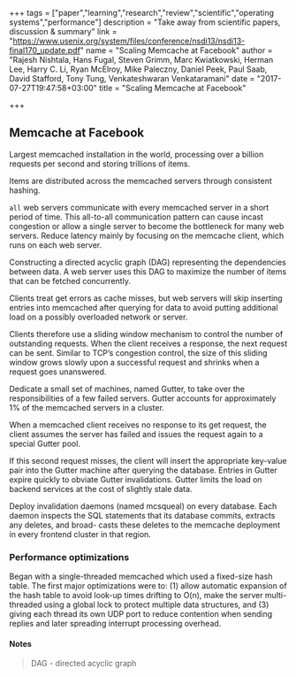 +++
tags = ["paper","learning","research","review","scientific","operating systems","performance"]
description = "Take away from scientific papers, discussion & summary"
link = "https://www.usenix.org/system/files/conference/nsdi13/nsdi13-final170_update.pdf"
name = "Scaling Memcache at Facebook"
author = "Rajesh Nishtala, Hans Fugal, Steven Grimm, Marc Kwiatkowski, Herman Lee, Harry C. Li, Ryan McElroy, Mike Paleczny, Daniel Peek, Paul Saab, David Stafford, Tony Tung, Venkateshwaran Venkataramani"
date = "2017-07-27T19:47:58+03:00"
title = "Scaling Memcache at Facebook"

+++

## Memcache at Facebook

Largest memcached installation in the world, processing over a billion requests per second and storing trillions of items.

Items are distributed across the memcached servers through consistent hashing.

`all` web servers communicate with every memcached server in a short period of time.
This all-to-all communication pattern can cause incast congestion or allow a single server to become the bottleneck for many web servers.
Reduce latency mainly by focusing on the memcache client, which runs on each web server.

Constructing a directed acyclic graph (DAG) representing the dependencies between data.
A web server uses this DAG to maximize the number of items that can be fetched concurrently.

Clients treat get errors as cache misses, but web servers will skip inserting entries
into memcached after querying for data to avoid putting additional load on
a possibly overloaded network or server.

Clients therefore use a sliding window mechanism to control the number of outstanding requests.
When the client receives a response, the next request can be sent.
Similar to TCP’s congestion control, the size of this sliding window grows
slowly upon a successful request and shrinks when a request goes unanswered.

Dedicate a small set of machines, named Gutter, to take over the responsibilities of a few
failed servers. Gutter accounts for approximately 1% of the memcached servers in a cluster.

When a memcached client receives no response to its get request,
the client assumes the server has failed and issues the request again to a special Gutter pool.

If this second request misses, the client will insert the appropriate key-value
pair into the Gutter machine after querying the database.
Entries in Gutter expire quickly to obviate Gutter invalidations.
Gutter limits the load on backend services at the cost of slightly stale data.

Deploy invalidation daemons (named mcsqueal) on every database.
Each daemon inspects the SQL statements that its database commits, extracts any deletes, and broad-
casts these deletes to the memcache deployment in every frontend cluster in that region.

### Performance optimizations

Began with a single-threaded memcached which used a fixed-size hash table. The first major optimizations
were to: (1) allow automatic expansion of the hash table to avoid look-up times drifting to O(n), make the
server multi-threaded using a global lock to protect multiple data structures, and (3) giving each thread
its own UDP port to reduce contention when sending replies and later spreading interrupt processing overhead.

#### Notes

> DAG - directed acyclic graph
